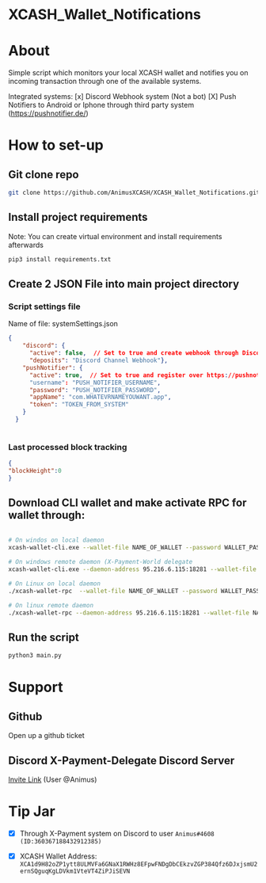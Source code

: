 # XCASH_Wallet_Notifications


# About

Simple script which monitors your local XCASH wallet and notifies you on incoming transaction through one of the available systems. 

Integrated systems:
[x] Discord Webhook system (Not a bot)
[X] Push Notifiers to Android or Iphone through third party system (https://pushnotifier.de/)


# How to set-up

## Git clone repo 

```bash
git clone https://github.com/AnimusXCASH/XCASH_Wallet_Notifications.git
```

## Install project requirements 
Note: You can create virtual environment and install requirements afterwards 

```bash
pip3 install requirements.txt
``` 
## Create  2 JSON File into main project directory

### Script settings file 

Name of file: systemSettings.json

```json
{
    "discord": {
      "active": false,  // Set to true and create webhook through Discord
      "deposits": "Discord Channel Webhook"},
    "pushNotifier": {
      "active": true,  // Set to true and register over https://pushnotifier.de/. 
      "username": "PUSH_NOTIFIER_USERNAME",
      "password": "PUSH_NOTIFIER_PASSWORD",
      "appName": "com.WHATEVRNAMEYOUWANT.app",
      "token": "TOKEN_FROM_SYSTEM"
    }
  }
    
  ```

### Last processed block tracking
  ```json
  {
  "blockHeight":0
  }
  ```


## Download CLI wallet and make activate RPC for wallet through: 
```bash

# On windos on local daemon
xcash-wallet-cli.exe --wallet-file NAME_OF_WALLET --password WALLET_PASSWORD

# On windows remote daemon (X-Payment-World delegate
xcash-wallet-cli.exe --daemon-address 95.216.6.115:18281 --wallet-file NAME_OF_WALLET --password WALLET_PASSWORD

# On Linux on local daemon
./xcash-wallet-rpc  --wallet-file NAME_OF_WALLET --password WALLET_PASSWORD

# On linux remote daemon
./xcash-wallet-rpc --daemon-address 95.216.6.115:18281 --wallet-file NAME_OF_WALLET --password WALLET_PASSWORD

```

## Run the script

  ```bash
  python3 main.py
  ```

# Support 

## Github 
Open up a github ticket 

## Discord X-Payment-Delegate Discord Server
[Invite Link](https://discord.gg/pj9JCmTeJc) (User @Animus)

# Tip Jar
- [x] Through X-Payment system on Discord to user `Animus#4608 (ID:360367188432912385)`

- [x] XCASH Wallet Address: `XCA1d9H82oZP1ytt8ULMVFa6GNaX1RWHz8EFpwFNDgDbCEkzvZGP384Qfz6DJxjsmU2ernSQguqKgLDVkm1VteVT4ZiPJiSEVN`
